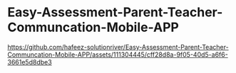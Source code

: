 # Easy-Assessment-Parent-Teacher-Communcation-Mobile-APP

https://github.com/hafeez-solutionriver/Easy-Assessment-Parent-Teacher-Communcation-Mobile-APP/assets/111304445/cff28d8a-9f05-40d5-a6f6-3661e5d8dbe3

